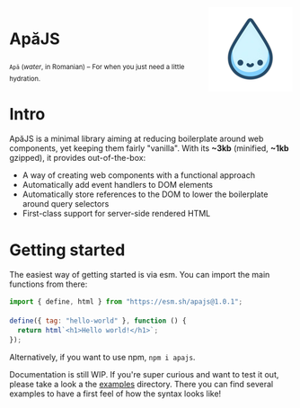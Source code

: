 <picture>
    <img src="./docs/img/apa-thumbnail.png" alt="Cute water drop with eyes and smile" width="150" align="right" />
</picture>

<h1>ApăJS</h1>

<sub> `Apă` (_water_, in Romanian) &ndash; For when you just need a little hydration.</sub>

# Intro

ApăJS is a minimal library aiming at reducing boilerplate around web components, yet keeping them fairly "vanilla". With its **~3kb** (minified, **~1kb** gzipped), it provides out-of-the-box:

- A way of creating web components with a functional approach
- Automatically add event handlers to DOM elements
- Automatically store references to the DOM to lower the boilerplate around query selectors
- First-class support for server-side rendered HTML

# Getting started

The easiest way of getting started is via esm. You can import the main functions from there:

```javascript
import { define, html } from "https://esm.sh/apajs@1.0.1";

define({ tag: "hello-world" }, function () {
  return html`<h1>Hello world!</h1>`;
});
```

Alternatively, if you want to use npm, `npm i apajs`.

Documentation is still WIP. If you're super curious and want to test it out, please take a look a the [examples](/examples) directory. There you can find several examples to have a first feel of how the syntax looks like!
